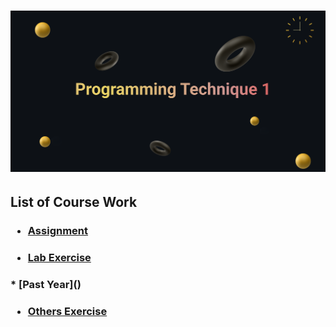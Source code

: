 <h1>
<p align=”center”>
<img width=”200" height=”200" src="https://github.com/SabrinaHeng/Programming-Technique-1/blob/main/Make%20your%20README%20(2).png" alt=”my banner”>
</p>
</h1>

<h2>
  List of Course Work
</h2>

<h3>
  
 * [Assignment](https://github.com/SabrinaHeng/Programming-Technique-1/tree/main/Assignment)
</h3>

<h3>
  
 * [Lab Exercise](https://github.com/SabrinaHeng/Programming-Technique-1/tree/main/Lab%20Exercise)
</h3>

<h3>
* [Past Year]()
</h3>

<h3>
  
 * [Others Exercise](https://github.com/SabrinaHeng/Programming-Technique-1/tree/main/Others%20Exercise)
</h3>
